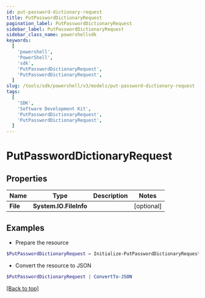 ```yaml
---
id: put-password-dictionary-request
title: PutPasswordDictionaryRequest
pagination_label: PutPasswordDictionaryRequest
sidebar_label: PutPasswordDictionaryRequest
sidebar_class_name: powershellsdk
keywords:
  [
    'powershell',
    'PowerShell',
    'sdk',
    'PutPasswordDictionaryRequest',
    'PutPasswordDictionaryRequest',
  ]
slug: /tools/sdk/powershell/v3/models/put-password-dictionary-request
tags:
  [
    'SDK',
    'Software Development Kit',
    'PutPasswordDictionaryRequest',
    'PutPasswordDictionaryRequest',
  ]
---
```


# PutPasswordDictionaryRequest

## Properties

| Name     | Type                   | Description | Notes      |
| -------- | ---------------------- | ----------- | ---------- |
| **File** | **System.IO.FileInfo** |             | [optional] |

## Examples

- Prepare the resource

```powershell
$PutPasswordDictionaryRequest = Initialize-PutPasswordDictionaryRequest  -File null
```

- Convert the resource to JSON

```powershell
$PutPasswordDictionaryRequest | ConvertTo-JSON
```

[[Back to top]](#)
